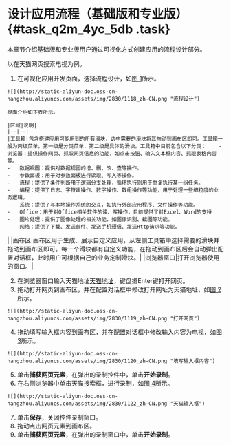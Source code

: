# 设计应用流程（基础版和专业版） {#task_q2m_4yc_5db .task}

本章节介绍基础版和专业版用户通过可视化方式创建应用的流程设计部分。

以在天猫网页搜索电视为例。

1.   在可视化应用开发页面，选择流程设计，如[图 1](#fig_npn_q1d_5db)所示。 

    ![](http://static-aliyun-doc.oss-cn-hangzhou.aliyuncs.com/assets/img/2830/1118_zh-CN.png "流程设计")

    界面介绍如下表所示。

    |区域|说明|
    |--|--|
    |工具箱|包含搭建应用可能用到的所有滑块，选中需要的滑块将其拖动到画布区即可。工具箱一般为两级菜单，第一级是分类菜单，第二级是具体的滑块。工具箱中目前包含以下分类：    -   浏览器：提供操作网页、抓取网页信息的功能，如点击按钮、输入文本框内容、抓取表格内容等。
    -   数据视图：提供对数据视图的增、删、改、查等操作。
    -   参数面板：用于对参数面板进行读取、写入等操作。
    -   流程：提供了条件判断用于逻辑分支处理，循环执行则用于重复执行某一组任务。
    -   编程：提供了日志、字符串操作、数字操作、数组操作等功能，用于处理一些细粒度的业务逻辑。
    -   系统：提供了与本地操作系统的交互，如执行外部应用程序、文件操作等功能。
    -   Office：用于对Office相关软件的读、写操作，目前提供了对Excel、Word的支持
    -   图片处理：提供了图像处理的相关功能，如图像识别、截图等功能。
    -   网络：提供了下载、发送邮件、发送手机短信、发送Http请求等功能。
|
    |画布区|画布区用于生成、展示自定义应用，从左侧工具箱中选择需要的滑块并拖动到画布区即可。每一个滑块都有自定义功能，在拖动到画布区后会自动弹出配置对话框，此时用户可根据自己的业务定制滑块。|
    |浏览器窗口|打开浏览器使用的窗口。|

2.   在浏览器窗口输入天猫地址[天猫地址](https://help.aliyun.com/document_detail/www.tmall.com)，键盘摁Enter键打开网页。 
3.   拖动打开网页到画布区，并在配置对话框中修改打开网址为天猫地址，如[图 2](#fig_yvp_2bd_5db)所示。 

    ![](http://static-aliyun-doc.oss-cn-hangzhou.aliyuncs.com/assets/img/2830/1119_zh-CN.png "打开网页")

4.   拖动填写输入框内容到画布区，并在配置对话框中修改输入内容为电视，如[图 3](#fig_trl_mbd_5db)所示。 

    ![](http://static-aliyun-doc.oss-cn-hangzhou.aliyuncs.com/assets/img/2830/1120_zh-CN.png "填写输入框内容")

5.   单击**捕获网页元素**，在弹出的录制控件中，单击**开始录制**。 
6.   在右侧浏览器中单击天猫搜索框，进行录制，如[图 4](#fig_ob1_drw_5db)所示。 

    ![](http://static-aliyun-doc.oss-cn-hangzhou.aliyuncs.com/assets/img/2830/1122_zh-CN.png "天猫输入框")

7.   单击**保存**，关闭控件录制窗口。 
8.   拖动点击网页元素到画布区。 
9.   单击**捕获网页元素**，在弹出的录制窗口中，单击**开始录制**。 

